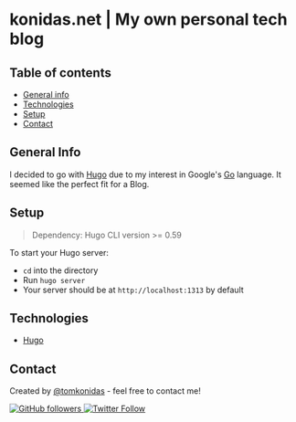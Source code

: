 # konidas.net | My own personal tech blog

## Table of contents
* [General info](#general-info)
* [Technologies](#technologies)
* [Setup](#setup)
* [Contact](#contact)

## General Info

I decided to go with [Hugo](https://gohugo.io/) due to my interest in Google's [Go](https://golang.org/) language. It seemed like the perfect fit for a Blog.

## Setup
> Dependency: Hugo CLI version >= 0.59

To start your Hugo server:

  * `cd` into the directory
  * Run `hugo server`
  * Your server should be at `http://localhost:1313` by default

## Technologies
  * [Hugo](https://gohugo.io/)

## Contact

Created by [@tomkonidas](https://tomkonidas.com) - feel free to contact me!

<p>
  <a href="https://github.com/tomkonidas">
    <img alt="GitHub followers" src="https://img.shields.io/github/followers/tomkonidas?label=Follow&style=social">
  </a>
  <a href="https://twitter.com/tomkonidas">
    <img alt="Twitter Follow" src="https://img.shields.io/twitter/follow/tomkonidas?label=Follow&style=social">
  </a>
</p>